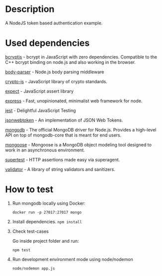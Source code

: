 # Description
 A NodeJS token based authentication example.

# Used dependencies
[bcryptjs](https://www.npmjs.com/package/bcryptjs) -  bcrypt in JavaScript with zero dependencies. Compatible to the C++ bcrypt binding on node.js and also working in the browser.

[body-parser](https://www.npmjs.com/package/body-parser) - Node.js body parsing middleware

[crypto-js](https://www.npmjs.com/package/crypto-js) - JavaScript library of crypto standards.

[expect](https://www.npmjs.com/package/expect) - JavaScript assert library

[express](https://www.npmjs.com/package/express) - Fast, unopinionated, minimalist web framework for node.

[jest](https://www.npmjs.com/package/jest) - Delightful JavaScript Testing

[jsonwebtoken](jsonwebtoken) - An implementation of JSON Web Tokens.

[mongodb](https://www.npmjs.com/package/mongodb) - The official MongoDB driver for Node.js. Provides a high-level API on top of mongodb-core that is meant for end users.

[mongoose](https://www.npmjs.com/package/mongoose) - Mongoose is a MongoDB object modeling tool designed to work in an asynchronous environment.

[supertest](https://www.npmjs.com/package/supertest) - HTTP assertions made easy via superagent.

[validator](https://www.npmjs.com/package/validator) - A library of string validators and sanitizers.

# How to test
1. Run mongodb locally using Docker:
    
    `docker run -p 27017:27017 mongo`

2. Install dependencies.
  `npm install`

3. Check test-cases

    Go inside project folder and run:

    `npm test`

4. Run development environment mode using node/nodemon
    
    `node/nodemon app.js`

